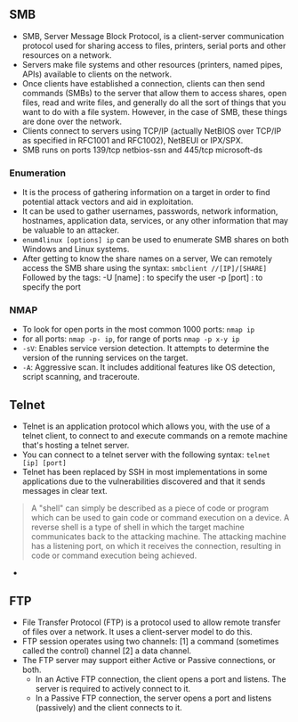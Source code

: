 ## SMB
- SMB, Server Message Block Protocol, is a client-server communication protocol used for sharing access to files, printers, serial ports and other resources on a network.
- Servers make file systems and other resources (printers, named pipes, APIs) available to clients on the network.
- Once clients have established a connection, clients can then send commands (SMBs) to the server that allow them to access shares, open files, read and write files, and generally do all the sort of things that you want to do with a file system. However, in the case of SMB, these things are done over the network.
- Clients connect to servers using TCP/IP (actually NetBIOS over TCP/IP as specified in RFC1001 and RFC1002), NetBEUI or IPX/SPX.
- SMB runs on ports 139/tcp netbios-ssn and 445/tcp microsoft-ds
  
### Enumeration
- It is the process of gathering information on a target in order to find potential attack vectors and aid in exploitation.
- It can be used to gather usernames, passwords, network information, hostnames, application data, services, or any other information that may be valuable to an attacker.
- `enum4linux [options] ip` can be used to enumerate SMB shares on both Windows and Linux systems.
- After getting to know the share names on a server, We can remotely access the SMB share using the syntax: `smbclient //[IP]/[SHARE]` Followed by the tags: -U [name] : to specify the user -p [port] : to specify the port

### NMAP
- To look for open ports in the most common 1000 ports: `nmap ip`
- for all ports: `nmap -p- ip`, for range of ports `nmap -p x-y ip`
- `-sV`: Enables service version detection. It attempts to determine the version of the running services on the target.
- `-A`: Aggressive scan. It includes additional features like OS detection, script scanning, and traceroute.

## Telnet
- Telnet is an application protocol which allows you, with the use of a telnet client, to connect to and execute commands on a remote machine that's hosting a telnet server.
- You can connect to a telnet server with the following syntax: `telnet [ip] [port]`
- Telnet has been replaced by SSH in most implementations in some applications due to the vulnerabilities discovered and that it sends messages in clear text.
> A "shell" can simply be described as a piece of code or program which can be used to gain code or command execution on a device. A reverse shell is a type of shell in which the target machine communicates back to the attacking machine. The attacking machine has a listening port, on which it receives the connection, resulting in code or command execution being achieved.
-

## FTP
- File Transfer Protocol (FTP) is a protocol used to allow remote transfer of files over a network. It uses a client-server model to do this.
- FTP session operates using two channels: [1] a command (sometimes called the control) channel [2] a data channel.
- The FTP server may support either Active or Passive connections, or both.
  - In an Active FTP connection, the client opens a port and listens. The server is required to actively connect to it. 
  - In a Passive FTP connection, the server opens a port and listens (passively) and the client connects to it. 
  
